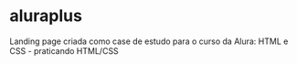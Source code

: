 # aluraplus
Landing page criada como case de estudo para o curso da Alura: HTML e CSS - praticando HTML/CSS

